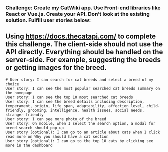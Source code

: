 ### Challenge: Create my CatWiki app. Use Front-end libraries like React or Vue.js. Create your API. Don’t look at the existing solution. Fulfill user stories below:

## Using https://docs.thecatapi.com/ to complete this challenge. The client-side should not use the API directly. Everything should be handled on the server-side. For example, suggesting the breeds or getting images for the breed.

    # User story: I can search for cat breeds and select a breed of my choice
    User story: I can see the most popular searched cat breeds summary on the homepage
    User story: I can see the top 10 most searched cat breeds
    User story: I can see the breed details including description, temperament, origin, life span, adaptability, affection level, child-friendly, grooming, intelligence, health issues, social needs, stranger friendly
    User story: I can see more photo of the breed
    User story: On mobile, when I select the search option, a modal for breed search should pop up
    User story (optional): I can go to an article about cats when I click read more on Why you should have a cat section
    User story (optional): I can go to the top 10 cats by clicking see more in the dashboard
